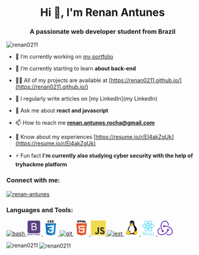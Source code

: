 <h1 align="center">Hi 👋, I'm Renan Antunes</h1>
<h3 align="center">A passionate web developer student from Brazil</h3>

<p align="left"> <img src="https://komarev.com/ghpvc/?username=renan0211&label=Profile%20views&color=0e75b6&style=flat" alt="renan0211" /> </p>

- 🔭 I’m currently working on [my portfolio](https://github.com/Renan0211/renan0211.github.io)

- 🌱 I’m currently starting to learn **about back-end**

- 👨‍💻 All of my projects are available at [https://renan0211.github.io/](https://renan0211.github.io/)

- 📝 I regularly write articles on [my LinkedIn](my LinkedIn)

- 💬 Ask me about **react and javascript**

- 📫 How to reach me **renan.antunes.rocha@gmail.com**

- 📄 Know about my experiences [https://resume.io/r/EI4akZgUk](https://resume.io/r/EI4akZgUk)

- ⚡ Fun fact **I'm currently also studying cyber security with the help of tryhackme platform**

<h3 align="left">Connect with me:</h3>
<p align="left">
<a href="https://linkedin.com/in/renan-antunes" target="blank"><img align="center" src="https://raw.githubusercontent.com/rahuldkjain/github-profile-readme-generator/master/src/images/icons/Social/linked-in-alt.svg" alt="renan-antunes" height="30" width="40" /></a>
</p>

<h3 align="left">Languages and Tools:</h3>
<p align="left"> <a href="https://www.gnu.org/software/bash/" target="_blank"> <img src="https://www.vectorlogo.zone/logos/gnu_bash/gnu_bash-icon.svg" alt="bash" width="40" height="40"/> </a> <a href="https://getbootstrap.com" target="_blank"> <img src="https://raw.githubusercontent.com/devicons/devicon/master/icons/bootstrap/bootstrap-plain-wordmark.svg" alt="bootstrap" width="40" height="40"/> </a> <a href="https://www.w3schools.com/css/" target="_blank"> <img src="https://raw.githubusercontent.com/devicons/devicon/master/icons/css3/css3-original-wordmark.svg" alt="css3" width="40" height="40"/> </a> <a href="https://git-scm.com/" target="_blank"> <img src="https://www.vectorlogo.zone/logos/git-scm/git-scm-icon.svg" alt="git" width="40" height="40"/> </a> <a href="https://www.w3.org/html/" target="_blank"> <img src="https://raw.githubusercontent.com/devicons/devicon/master/icons/html5/html5-original-wordmark.svg" alt="html5" width="40" height="40"/> </a> <a href="https://developer.mozilla.org/en-US/docs/Web/JavaScript" target="_blank"> <img src="https://raw.githubusercontent.com/devicons/devicon/master/icons/javascript/javascript-original.svg" alt="javascript" width="40" height="40"/> </a> <a href="https://jestjs.io" target="_blank"> <img src="https://www.vectorlogo.zone/logos/jestjsio/jestjsio-icon.svg" alt="jest" width="40" height="40"/> </a> <a href="https://www.linux.org/" target="_blank"> <img src="https://raw.githubusercontent.com/devicons/devicon/master/icons/linux/linux-original.svg" alt="linux" width="40" height="40"/> </a> <a href="https://reactjs.org/" target="_blank"> <img src="https://raw.githubusercontent.com/devicons/devicon/master/icons/react/react-original-wordmark.svg" alt="react" width="40" height="40"/> </a> <a href="https://redux.js.org" target="_blank"> <img src="https://raw.githubusercontent.com/devicons/devicon/master/icons/redux/redux-original.svg" alt="redux" width="40" height="40"/> </a> </p>

<p><img align="left" src="https://github-readme-stats.vercel.app/api/top-langs?username=renan0211&show_icons=true&locale=en&layout=compact" alt="renan0211" /></p>

<p>&nbsp;<img align="center" src="https://github-readme-stats.vercel.app/api?username=renan0211&show_icons=true&locale=en" alt="renan0211" /></p>
